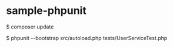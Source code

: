 # sample-phpunit

$ composer update

$ phpunit --bootstrap src/autoload.php tests/UserServiceTest.php
